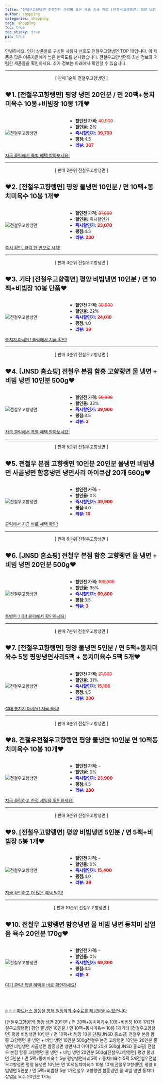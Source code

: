 ```yaml
---
title: "전철우고향냉면 추천하는 가성비 좋은 제품 지금 바로 [전철우고향랭면] 평양 냉면 20인분 /"
author: shopping
categories: shopping
tags: shopping
toc: true
toc_sticky: true
pin: true
---
```

안녕하세요. 인기 상품들로 구성된 사용자 선호도 전철우고향냉면 TOP 10입니다. 이 제품은 많은 이용자들에게 높은 만족도를 선사했습니다. 전철우고향냉면의 최신 정보와 저렴한 제품들을 확인하세요. 추가 정보는 아래에서 확인할 수 있습니다.

---
<p class="toplist" style="margin: 0 auto; display: block; width: fit-content;">[ 판매 1순위 전철우고향냉면 ]</p>

<h2><strong>❤️1. [전철우고향랭면] 평양 냉면 20인분 / 면 20팩+동치미육수 10봉+비빔장 10봉 1개❤️</strong></h2>

<div style="display: flex; align-items: center;">
    <div style="flex: 0.4;">
        <img src="https://thumbnail9.coupangcdn.com/thumbnails/remote/230x230ex/image/vendor_inventory/9dc0/18935e693c5195715f23ea4e59f4cc3d26a835146057d77663dbb61e6465.jpg" alt="전철우고향냉면" style="max-width: 100%;">
    </div>
    <div style="flex: 0.6; margin-left: 10px;">
        <ul>
            <li><strong>할인전 가격:</strong> <del style="color: red;">40,900</del></li>
            <li><strong>할인율:</strong> 2%</li>
            <li><span style='color:blue'><strong>즉시할인가:</strong></span> <span style='color:red'><strong>39,700</strong></span></li>
            <li><strong>평점:</strong>4.5</li>
            <li><span style='color:blue'><strong>리뷰:</strong></span> <span style='color:red'><strong>307</strong></span></li>
        </ul>
    </div>
</div>
<div class="center">
    <a href="https://selin100587.github.io?lptag=AF9450613&subid=githubio&pageKey=7397984552&traceid=V0-153&itemId=14591197240&vendorItemId=81781474039" class="myButton">
        지금 클릭해서 특별 혜택 받아보세요!
    </a>
</div>


---
<p class="toplist" style="margin: 0 auto; display: block; width: fit-content;">[ 판매 2순위 전철우고향냉면 ]</p>

<h2><strong>❤️2. [전철우고향랭면] 평양 물냉면 10인분 / 면 10팩+동치미육수 10봉 1개❤️</strong></h2>

<div style="display: flex; align-items: center;">
    <div style="flex: 0.4;">
        <img src="https://thumbnail7.coupangcdn.com/thumbnails/remote/230x230ex/image/vendor_inventory/5250/f9e15f537283d22d57c17bdb32b9c1dad92fd4eb4ac573c7519c617f727d.jpg" alt="전철우고향냉면" style="max-width: 100%;">
    </div>
    <div style="flex: 0.6; margin-left: 10px;">
        <ul>
            <li><strong>할인전 가격:</strong> <del style="color: red;">31,900</del></li>
            <li><strong>할인율:</strong> 즉시할인가</li>
            <li><span style='color:blue'><strong>즉시할인가:</strong></span> <span style='color:red'><strong>23,070</strong></span></li>
            <li><strong>평점:</strong>4.5</li>
            <li><span style='color:blue'><strong>리뷰:</strong></span> <span style='color:red'><strong>230</strong></span></li>
        </ul>
    </div>
</div>
<div class="center">
    <a href="https://selin100587.github.io?lptag=AF9450613&subid=githubio&pageKey=6536846354&traceid=V0-153&itemId=14539037023&vendorItemId=81789294832" class="myButton">
        즉시 확인, 클릭 한 번으로 시작!
    </a>
</div>


---
<p class="toplist" style="margin: 0 auto; display: block; width: fit-content;">[ 판매 3순위 전철우고향냉면 ]</p>

<h2><strong>❤️3. 기타 [전철우고향랭면] 평양 비빔냉면 10인분 / 면 10팩+비빔장 10봉 단품❤️</strong></h2>

<div style="display: flex; align-items: center;">
    <div style="flex: 0.4;">
        <img src="https://thumbnail9.coupangcdn.com/thumbnails/remote/230x230ex/image/vendor_inventory/0d53/44f85c97875915f43b7757e7bae847049e95aa6a52956cf6b7a797c7cb2a.jpg" alt="전철우고향냉면" style="max-width: 100%;">
    </div>
    <div style="flex: 0.6; margin-left: 10px;">
        <ul>
            <li><strong>할인전 가격:</strong> <del style="color: red;">30,900</del></li>
            <li><strong>할인율:</strong> 22%</li>
            <li><span style='color:blue'><strong>즉시할인가:</strong></span> <span style='color:red'><strong>24,010</strong></span></li>
            <li><strong>평점:</strong>4.0</li>
            <li><span style='color:blue'><strong>리뷰:</strong></span> <span style='color:red'><strong>38</strong></span></li>
        </ul>
    </div>
</div>
<div class="center">
    <a href="https://selin100587.github.io?lptag=AF9450613&subid=githubio&pageKey=6536846379&traceid=V0-153&itemId=14539037087&vendorItemId=81789294448" class="myButton">
        놓치지 마세요! 클릭해서 지금 확인!
    </a>
</div>


---
<p class="toplist" style="margin: 0 auto; display: block; width: fit-content;">[ 판매 4순위 전철우고향냉면 ]</p>

<h2><strong>❤️4. [JNSD 홈쇼핑] 전철우 본점 함흥 고향랭면 물 냉면 + 비빔 냉면 10인분 500g❤️</strong></h2>

<div style="display: flex; align-items: center;">
    <div style="flex: 0.4;">
        <img src="https://thumbnail6.coupangcdn.com/thumbnails/remote/230x230ex/image/vendor_inventory/016a/bbd8ba32be002128e6169e5f751079bd4ba731908624ab983bb8ea095a4f.jpg" alt="전철우고향냉면" style="max-width: 100%;">
    </div>
    <div style="flex: 0.6; margin-left: 10px;">
        <ul>
            <li><strong>할인전 가격:</strong> <del style="color: red;">59,900</del></li>
            <li><strong>할인율:</strong> 33%</li>
            <li><span style='color:blue'><strong>즉시할인가:</strong></span> <span style='color:red'><strong>39,900</strong></span></li>
            <li><strong>평점:</strong>3.5</li>
            <li><span style='color:blue'><strong>리뷰:</strong></span> <span style='color:red'><strong>3</strong></span></li>
        </ul>
    </div>
</div>
<div class="center">
    <a href="https://selin100587.github.io?lptag=AF9450613&subid=githubio&pageKey=7427734395&traceid=V0-153&itemId=19284235703&vendorItemId=86399144699" class="myButton">
        지금 클릭해서 특별 혜택 받아보세요!
    </a>
</div>


---
<p class="toplist" style="margin: 0 auto; display: block; width: fit-content;">[ 판매 5순위 전철우고향냉면 ]</p>

<h2><strong>❤️5. 전철우 본점 고향랭면 10인분 20인분 물냉면 비빔냉면 사골냉면 함흥냉면 냉면사리 아이큐샵 20개 560g❤️</strong></h2>

<div style="display: flex; align-items: center;">
    <div style="flex: 0.4;">
        <img src="https://thumbnail7.coupangcdn.com/thumbnails/remote/230x230ex/image/vendor_inventory/89a5/219f19c6c1e03d5bc0b9bd4e0d44235d2d1a47ed9e798aabc022a0581c80.jpg" alt="전철우고향냉면" style="max-width: 100%;">
    </div>
    <div style="flex: 0.6; margin-left: 10px;">
        <ul>
            <li><strong>할인전 가격:</strong> <del style="color: red;">-</del></li>
            <li><strong>할인율:</strong> 0%</li>
            <li><span style='color:blue'><strong>즉시할인가:</strong></span> <span style='color:red'><strong>39,900</strong></span></li>
            <li><strong>평점:</strong>4.0</li>
            <li><span style='color:blue'><strong>리뷰:</strong></span> <span style='color:red'><strong>16</strong></span></li>
        </ul>
    </div>
</div>
<div class="center">
    <a href="https://selin100587.github.io?lptag=AF9450613&subid=githubio&pageKey=8202361701&traceid=V0-153&itemId=19132690262&vendorItemId=86252221758" class="myButton">
        클릭해서 지금 바로 혜택 확인!
    </a>
</div>


---
<p class="toplist" style="margin: 0 auto; display: block; width: fit-content;">[ 판매 6순위 전철우고향냉면 ]</p>

<h2><strong>❤️6. [JNSD 홈쇼핑] 전철우 본점 함흥 고향랭면 물 냉면 + 비빔 냉면 20인분 500g❤️</strong></h2>

<div style="display: flex; align-items: center;">
    <div style="flex: 0.4;">
        <img src="https://thumbnail6.coupangcdn.com/thumbnails/remote/230x230ex/image/vendor_inventory/016a/bbd8ba32be002128e6169e5f751079bd4ba731908624ab983bb8ea095a4f.jpg" alt="전철우고향냉면" style="max-width: 100%;">
    </div>
    <div style="flex: 0.6; margin-left: 10px;">
        <ul>
            <li><strong>할인전 가격:</strong> <del style="color: red;">109,000</del></li>
            <li><strong>할인율:</strong> 35%</li>
            <li><span style='color:blue'><strong>즉시할인가:</strong></span> <span style='color:red'><strong>69,800</strong></span></li>
            <li><strong>평점:</strong>3.5</li>
            <li><span style='color:blue'><strong>리뷰:</strong></span> <span style='color:red'><strong>3</strong></span></li>
        </ul>
    </div>
</div>
<div class="center">
    <a href="https://selin100587.github.io?lptag=AF9450613&subid=githubio&pageKey=7427734395&traceid=V0-153&itemId=19284235704&vendorItemId=86399144708" class="myButton">
        특별한 기회! 클릭해서 확인하세요!
    </a>
</div>


---
<p class="toplist" style="margin: 0 auto; display: block; width: fit-content;">[ 판매 7순위 전철우고향냉면 ]</p>

<h2><strong>❤️7. [전철우고향랭면] 평양 물냉면 5인분 / 면 5팩+동치미육수 5봉 평양냉면사리5팩 + 동치미육수 5팩 5개❤️</strong></h2>

<div style="display: flex; align-items: center;">
    <div style="flex: 0.4;">
        <img src="https://thumbnail7.coupangcdn.com/thumbnails/remote/230x230ex/image/vendor_inventory/5250/f9e15f537283d22d57c17bdb32b9c1dad92fd4eb4ac573c7519c617f727d.jpg" alt="전철우고향냉면" style="max-width: 100%;">
    </div>
    <div style="flex: 0.6; margin-left: 10px;">
        <ul>
            <li><strong>할인전 가격:</strong> <del style="color: red;">21,900</del></li>
            <li><strong>할인율:</strong> 31%</li>
            <li><span style='color:blue'><strong>즉시할인가:</strong></span> <span style='color:red'><strong>15,100</strong></span></li>
            <li><strong>평점:</strong>4.5</li>
            <li><span style='color:blue'><strong>리뷰:</strong></span> <span style='color:red'><strong>230</strong></span></li>
        </ul>
    </div>
</div>
<div class="center">
    <a href="https://selin100587.github.io?lptag=AF9450613&subid=githubio&pageKey=6536846354&traceid=V0-153&itemId=9016114193&vendorItemId=81789297521" class="myButton">
        절대 놓치지 마세요! 지금 클릭!
    </a>
</div>


---
<p class="toplist" style="margin: 0 auto; display: block; width: fit-content;">[ 판매 8순위 전철우고향냉면 ]</p>

<h2><strong>❤️8. 전철우전철우고향랭면 평양 물냉면 10인분 면 10팩동치미육수 10봉 10개❤️</strong></h2>

<div style="display: flex; align-items: center;">
    <div style="flex: 0.4;">
        <img src="https://thumbnail6.coupangcdn.com/thumbnails/remote/230x230ex/image/vendor_inventory/ee85/e682be719956d9b86a3bd4a879983f308ddbdec50ce95136cdef20f71c5f.jpg" alt="전철우고향냉면" style="max-width: 100%;">
    </div>
    <div style="flex: 0.6; margin-left: 10px;">
        <ul>
            <li><strong>할인전 가격:</strong> <del style="color: red;">-</del></li>
            <li><strong>할인율:</strong> 0%</li>
            <li><span style='color:blue'><strong>즉시할인가:</strong></span> <span style='color:red'><strong>23,900</strong></span></li>
            <li><strong>평점:</strong>4.5</li>
            <li><span style='color:blue'><strong>리뷰:</strong></span> <span style='color:red'><strong>230</strong></span></li>
        </ul>
    </div>
</div>
<div class="center">
    <a href="https://selin100587.github.io?lptag=AF9450613&subid=githubio&pageKey=6536846354&traceid=V0-153&itemId=19406830726&vendorItemId=89508354910" class="myButton">
        지금 클릭하고 한정 세일을 확인하세요!
    </a>
</div>


---
<p class="toplist" style="margin: 0 auto; display: block; width: fit-content;">[ 판매 9순위 전철우고향냉면 ]</p>

<h2><strong>❤️9. [전철우고향랭면] 평양 비빔냉면 5인분 / 면 5팩+비빔장 5봉 1개❤️</strong></h2>

<div style="display: flex; align-items: center;">
    <div style="flex: 0.4;">
        <img src="https://thumbnail6.coupangcdn.com/thumbnails/remote/230x230ex/image/vendor_inventory/df58/1f1ad9159873fe3c06eb8c15387c454905e718dd6f5ba6b29ac8223b386a.jpg" alt="전철우고향냉면" style="max-width: 100%;">
    </div>
    <div style="flex: 0.6; margin-left: 10px;">
        <ul>
            <li><strong>할인전 가격:</strong> <del style="color: red;">-</del></li>
            <li><strong>할인율:</strong> 0%</li>
            <li><span style='color:blue'><strong>즉시할인가:</strong></span> <span style='color:red'><strong>15,400</strong></span></li>
            <li><strong>평점:</strong>4.0</li>
            <li><span style='color:blue'><strong>리뷰:</strong></span> <span style='color:red'><strong>38</strong></span></li>
        </ul>
    </div>
</div>
<div class="center">
    <a href="https://selin100587.github.io?lptag=AF9450613&subid=githubio&pageKey=6536846379&traceid=V0-153&itemId=14719159175&vendorItemId=84210274114" class="myButton">
        지금 확인하고 더 많은 혜택 받기!
    </a>
</div>


---
<p class="toplist" style="margin: 0 auto; display: block; width: fit-content;">[ 판매 10순위 전철우고향냉면 ]</p>

<h2><strong>❤️10. 전철우 고향랭면 함흥냉면 물 비빔 냉면 동치미 살얼음 육수 20인분 170g❤️</strong></h2>

<div style="display: flex; align-items: center;">
    <div style="flex: 0.4;">
        <img src="https://thumbnail6.coupangcdn.com/thumbnails/remote/230x230ex/image/vendor_inventory/a29b/e40113e28335f9fab8c39ff87f6b48ca59bc0a9daa3dbb559e121d8e6cd9.jpg" alt="전철우고향냉면" style="max-width: 100%;">
    </div>
    <div style="flex: 0.6; margin-left: 10px;">
        <ul>
            <li><strong>할인전 가격:</strong> <del style="color: red;">-</del></li>
            <li><strong>할인율:</strong> 0%</li>
            <li><span style='color:blue'><strong>즉시할인가:</strong></span> <span style='color:red'><strong>69,800</strong></span></li>
            <li><strong>평점:</strong>3.5</li>
            <li><span style='color:blue'><strong>리뷰:</strong></span> <span style='color:red'><strong>3</strong></span></li>
        </ul>
    </div>
</div>
<div class="center">
    <a href="https://selin100587.github.io?lptag=AF9450613&subid=githubio&pageKey=7427734395&traceid=V0-153&itemId=23611834915&vendorItemId=90637480430" class="myButton">
        여기 클릭! 특별 혜택을 바로 확인하세요!
    </a>
</div>

<br><br><br>[💦 💦 💦 파트너스 활동을 통해 일정액의 수수료를 제공받을 수 있습니다](https://link.coupang.com/a/bcpT2c)<br><br>[전철우고향랭면] 평양 냉면 20인분 / 면 20팩+동치미육수 10봉+비빔장 10봉 1개[전철우고향랭면] 평양 물냉면 10인분 / 면 10팩+동치미육수 10봉 1개기타 [전철우고향랭면] 평양 비빔냉면 10인분 / 면 10팩+비빔장 10봉 단품[JNSD 홈쇼핑] 전철우 본점 함흥 고향랭면 물 냉면 + 비빔 냉면 10인분 500g전철우 본점 고향랭면 10인분 20인분 물냉면 비빔냉면 사골냉면 함흥냉면 냉면사리 아이큐샵 20개 560g[JNSD 홈쇼핑] 전철우 본점 함흥 고향랭면 물 냉면 + 비빔 냉면 20인분 500g[전철우고향랭면] 평양 물냉면 5인분 / 면 5팩+동치미육수 5봉 평양냉면사리5팩 + 동치미육수 5팩 5개전철우전철우고향랭면 평양 물냉면 10인분 면 10팩동치미육수 10봉 10개[전철우고향랭면] 평양 비빔냉면 5인분 / 면 5팩+비빔장 5봉 1개전철우 고향랭면 함흥냉면 물 비빔 냉면 동치미 살얼음 육수 20인분 170g